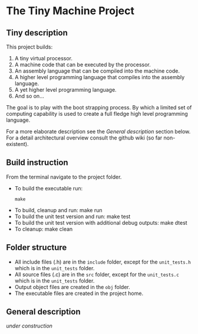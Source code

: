 # The Tiny Machine Project
## Tiny description

This project builds:
1. A tiny virtual processor. 
2. A machine code that can be executed by the processor.
3. An assembly language that can be compiled into the machine code. 
4. A higher level programming language that compiles into the assembly language. 
5. A yet higher level programming language. 
6. And so on...

The goal is to play with the boot strapping process. By which a limited set of
computing capability is used to create a full fledge high level programming 
language. 

For a more elaborate description see the _General description_ section below. 
For a detail architectural overview consult the github wiki (so far non-existent).

## Build instruction 

From the terminal navigate to the project folder.

* To build the executable run:
    ```
    make
    ```
* To build, cleanup and run:
    make run
* To build the unit test version and run:
    make test
* To build the unit test version with additional debug outputs:
    make dtest
* To cleanup:
    make clean

## Folder structure

* All include files (.h) are in the `include` folder, except for the
 `unit_tests.h` which is in the `unit_tests` folder. 
* All source files (.c) are in the `src` folder, except for the
 `unit_tests.c` which is in the `unit_tests` folder. 
* Output object files are created in the `obj` folder. 
* The executable files are created in the project home. 

## General description

*under construction*